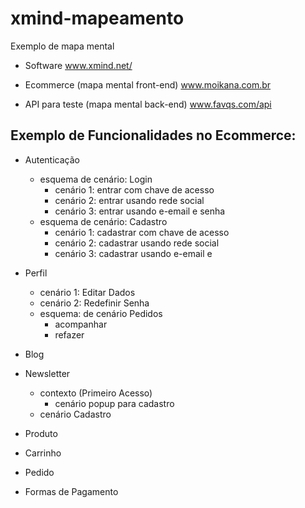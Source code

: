 # xmind-mapeamento
Exemplo de mapa mental

- Software
www.xmind.net/

- Ecommerce (mapa mental front-end)
www.moikana.com.br

- API para teste (mapa mental back-end)
www.favqs.com/api

## Exemplo de Funcionalidades no Ecommerce: 
* Autenticação 
    * esquema de cenário: Login
        * cenário 1: entrar com chave de acesso
        * cenário 2: entrar usando rede social
        * cenário 3: entrar usando e-email e senha
    * esquema de cenário: Cadastro
        * cenário 1: cadastrar com chave de acesso
        * cenário 2: cadastrar usando rede social
        * cenário 3: cadastrar usando e-email e 

* Perfil
    * cenário 1: Editar Dados
    * cenário 2: Redefinir Senha
    * esquema: de cenário Pedidos
        * acompanhar
        * refazer

* Blog

* Newsletter 
    * contexto (Primeiro Acesso)
        * cenário popup para cadastro
    * cenário Cadastro
    
* Produto
* Carrinho
* Pedido
* Formas de Pagamento